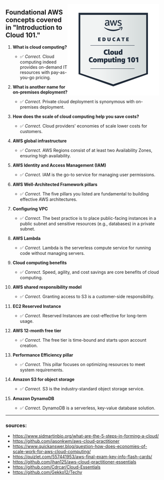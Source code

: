 [<img align="right" alt="GitHub Foundations exam logo" width="300" src="https://github.com/akashdip2001/akashdip2001/raw/main/img/Badge/aws-educate-introduction-to-cloud-101.png">](https://www.credly.com/badges/998c7f5e-7081-4cd7-b8ee-153ece4d89f0) 

## Foundational AWS concepts covered in "**Introduction to Cloud 101**."

1. **What is cloud computing?**  
   - ✅ *Correct.* Cloud computing indeed provides on-demand IT resources with pay-as-you-go pricing.

2. **What is another name for on-premises deployment?**  
   - ✅ *Correct.* Private cloud deployment is synonymous with on-premises deployment.

3. **How does the scale of cloud computing help you save costs?**  
   - ✅ *Correct.* Cloud providers' economies of scale lower costs for customers.

4. **AWS global infrastructure**  
   - ✅ *Correct.* AWS Regions consist of at least two Availability Zones, ensuring high availability.

5. **AWS Identity and Access Management (IAM)**  
   - ✅ *Correct.* IAM is the go-to service for managing user permissions.

6. **AWS Well-Architected Framework pillars**  
   - ✅ *Correct.* The five pillars you listed are fundamental to building effective AWS architectures.

7. **Configuring VPC**  
   - ✅ *Correct.* The best practice is to place public-facing instances in a public subnet and sensitive resources (e.g., databases) in a private subnet.

8. **AWS Lambda**  
   - ✅ *Correct.* Lambda is the serverless compute service for running code without managing servers.

9. **Cloud computing benefits**  
   - ✅ *Correct.* Speed, agility, and cost savings are core benefits of cloud computing.

10. **AWS shared responsibility model**  
    - ✅ *Correct.* Granting access to S3 is a customer-side responsibility.

11. **EC2 Reserved Instance**  
    - ✅ *Correct.* Reserved Instances are cost-effective for long-term usage.

12. **AWS 12-month free tier**  
    - ✅ *Correct.* The free tier is time-bound and starts upon account creation.

13. **Performance Efficiency pillar**  
    - ✅ *Correct.* This pillar focuses on optimizing resources to meet system requirements.

14. **Amazon S3 for object storage**  
    - ✅ *Correct.* S3 is the industry-standard object storage service.

15. **Amazon DynamoDB**  
    - ✅ *Correct.* DynamoDB is a serverless, key-value database solution.

---

### sources:

 * https://www.sidmartinbio.org/what-are-the-5-steps-in-forming-a-cloud/
 * https://github.com/jasonkwm/aws-cloud-practitioner
 * https://www.quickanswer.blog/question-how-does-economies-of-scale-work-for-aws-cloud-computing/
 * https://quizlet.com/557441953/aws-final-exam-key-info-flash-cards/
 * https://github.com/jhan125/aws-cloud-practitioner-essentials
 * https://github.com/Cdrcar/Cloud-Essentials
 * https://github.com/Gekko12/Techy
